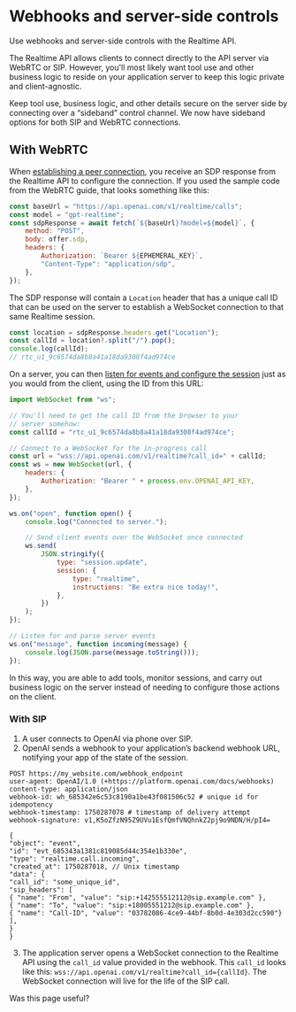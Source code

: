 Webhooks and server-side controls
=================================

Use webhooks and server-side controls with the Realtime API.

The Realtime API allows clients to connect directly to the API server via WebRTC or SIP. However, you'll most likely want tool use and other business logic to reside on your application server to keep this logic private and client-agnostic.

Keep tool use, business logic, and other details secure on the server side by connecting over a “sideband” control channel. We now have sideband options for both SIP and WebRTC connections.

With WebRTC
-----------

When [establishing a peer connection](/docs/guides/realtime-webrtc), you receive an SDP response from the Realtime API to configure the connection. If you used the sample code from the WebRTC guide, that looks something like this:

```javascript
const baseUrl = "https://api.openai.com/v1/realtime/calls";
const model = "gpt-realtime";
const sdpResponse = await fetch(`${baseUrl}?model=${model}`, {
    method: "POST",
    body: offer.sdp,
    headers: {
        Authorization: `Bearer ${EPHEMERAL_KEY}`,
        "Content-Type": "application/sdp",
    },
});
```

The SDP response will contain a `Location` header that has a unique call ID that can be used on the server to establish a WebSocket connection to that same Realtime session.

```javascript
const location = sdpResponse.headers.get("Location");
const callId = location?.split("/").pop();
console.log(callId);
// rtc_u1_9c6574da8b8a41a18da9308f4ad974ce
```

On a server, you can then [listen for events and configure the session](/docs/guides/realtime-conversations) just as you would from the client, using the ID from this URL:

```javascript
import WebSocket from "ws";

// You'll need to get the call ID from the browser to your
// server somehow:
const callId = "rtc_u1_9c6574da8b8a41a18da9308f4ad974ce";

// Connect to a WebSocket for the in-progress call
const url = "wss://api.openai.com/v1/realtime?call_id=" + callId;
const ws = new WebSocket(url, {
    headers: {
        Authorization: "Bearer " + process.env.OPENAI_API_KEY,
    },
});

ws.on("open", function open() {
    console.log("Connected to server.");

    // Send client events over the WebSocket once connected
    ws.send(
        JSON.stringify({
            type: "session.update",
            session: {
                type: "realtime",
                instructions: "Be extra nice today!",
            },
        })
    );
});

// Listen for and parse server events
ws.on("message", function incoming(message) {
    console.log(JSON.parse(message.toString()));
});
```

In this way, you are able to add tools, monitor sessions, and carry out business logic on the server instead of needing to configure those actions on the client.

### With SIP

1.  A user connects to OpenAI via phone over SIP.
2.  OpenAI sends a webhook to your application’s backend webhook URL, notifying your app of the state of the session.

```text
POST https://my_website.com/webhook_endpoint
user-agent: OpenAI/1.0 (+https://platform.openai.com/docs/webhooks)
content-type: application/json
webhook-id: wh_685342e6c53c8190a1be43f081506c52 # unique id for idempotency
webhook-timestamp: 1750287078 # timestamp of delivery attempt
webhook-signature: v1,K5oZfzN95Z9UVu1EsfQmfVNQhnkZ2pj9o9NDN/H/pI4=

{
"object": "event",
"id": "evt_685343a1381c819085d44c354e1b330e",
"type": "realtime.call.incoming",
"created_at": 1750287018, // Unix timestamp
"data": {
"call_id": "some_unique_id",
"sip_headers": [
{ "name": "From", "value": "sip:+142555512112@sip.example.com" },
{ "name": "To", "value": "sip:+18005551212@sip.example.com" },
{ "name": "Call-ID", "value": "03782086-4ce9-44bf-8b0d-4e303d2cc590"}
],
}
}
```

3.  The application server opens a WebSocket connection to the Realtime API using the `call_id` value provided in the webhook. This `call_id` looks like this: `wss://api.openai.com/v1/realtime?call_id={callId}`. The WebSocket connection will live for the life of the SIP call.

Was this page useful?